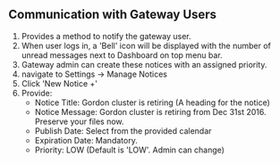 ## Communication with Gateway Users
1. Provides a method to notify the gateway user.
2. When user logs in, a 'Bell' icon will be displayed with the number of unread messages next to Dashboard on top menu bar.
3. Gateway admin can create these notices with an assigned priority.
4. navigate to Settings &rarr; Manage Notices
5. Click 'New Notice +'
6. Provide:
    - Notice Title: Gordon cluster is retiring (A heading for the notice)
    - Notice Message: Gordon cluster is retiring from Dec 31st 2016. Preserve your files now.
    - Publish Date: Select from the provided calendar
    - Expiration Date: Mandatory.
    - Priority: LOW (Default is 'LOW'. Admin can change)  